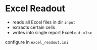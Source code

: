 # Excel Readout
* reads all Excel files in dir `input`
* extracts certain cells
* writes into single report Excel `out.xlsx`

configure in `excel_readout.ini`